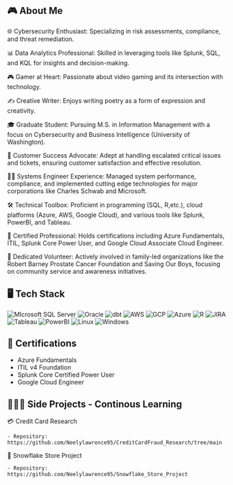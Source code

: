 ## 🎮 About Me
🌐 Cybersecurity Enthusiast: Specializing in risk assessments, compliance, and threat remediation.

📊 Data Analytics Professional: Skilled in leveraging tools like Splunk, SQL, and KQL for insights and decision-making.

🎮 Gamer at Heart: Passionate about video gaming and its intersection with technology.

✍️ Creative Writer: Enjoys writing poetry as a form of expression and creativity.

🎓 Graduate Student: Pursuing M.S. in Information Management with a focus on Cybersecurity and Business Intelligence (University of Washington).

🤝 Customer Success Advocate: Adept at handling escalated critical issues and tickets, ensuring customer satisfaction and effective resolution.

👨‍💻 Systems Engineer Experience: Managed system performance, compliance, and implemented cutting edge technologies for major corporations like Charles Schwab and Microsoft.

🛠 Technical Toolbox: Proficient in programming (SQL, R,etc.), cloud platforms (Azure, AWS, Google Cloud), and various tools like Splunk, PowerBI, and Tableau.

🏅 Certified Professional: Holds certifications including Azure Fundamentals, ITIL, Splunk Core Power User, and Google Cloud Associate Cloud Engineer.

🤝 Dedicated Volunteer: Actively involved in family-led organizations like the Robert Barney Prostate Cancer Foundation and Saving Our Boys, focusing on community service and awareness initiatives.


## 🖥️ Tech Stack
![MIcrosoft SQL Server](https://img.shields.io/badge/Microsoft%20SQL%20Server-CC2927?style=for-the-badge&logo=microsoft%20sql%20server&logoColor=white) ![Oracle](https://img.shields.io/badge/Oracle-F80000?style=for-the-badge&logo=Oracle&logoColor=white) ![dbt](https://img.shields.io/badge/dbt-FF694B?style=for-the-badge&logo=dbt&logoColor=white) ![AWS](https://img.shields.io/badge/Amazon_AWS-FF9900?style=for-the-badge&logo=amazonaws&logoColor=white) ![GCP](https://img.shields.io/badge/Google_Cloud-4285F4?style=for-the-badge&logo=google-cloud&logoColor=white) ![Azure](https://img.shields.io/badge/microsoft%20azure-0089D6?style=for-the-badge&logo=microsoft-azure&logoColor=white) ![R](https://img.shields.io/badge/R-276DC3?style=for-the-badge&logo=r&logoColor=white) ![JIRA](https://img.shields.io/badge/Jira-0052CC?style=for-the-badge&logo=Jira&logoColor=white) ![Tableau](https://img.shields.io/badge/Tableau-E97627?style=for-the-badge&logo=Tableau&logoColor=white) ![PowerBI](https://img.shields.io/badge/PowerBI-F2C811?style=for-the-badge&logo=Power%20BI&logoColor=white) ![Linux](https://img.shields.io/badge/Linux-FCC624?style=for-the-badge&logo=linux&logoColor=black) ![Windows](https://img.shields.io/badge/Windows-0078D6?style=for-the-badge&logo=windows&logoColor=white)


## 📃 Certifications
- Azure Fundamentals
- ITIL v4 Foundation
- Splunk Core Certified Power User
- Google Cloud Engineer

## 🧑🏿‍💻 Side Projects - Continous Learning
💳 Credit Card Research

	- Repository: https://github.com/Neelylawrence95/CreditCardFraud_Research/tree/main

🏪 Snowflake Store Project

	- Repository: https://github.com/Neelylawrence95/Snowflake_Store_Project


<!--
**Neelylawrence95/Neelylawrence95** is a ✨ _special_ ✨ repository because its `README.md` (this file) appears on your GitHub profile.

Here are some ideas to get you started:
## 🖥️ Tech Stack
<div align="center">
	<code><img width="50" src="https://github.com/marwin1991/profile-technology-icons/assets/19180175/3b371807-db7c-45b4-8720-c0cfc901680a" alt="MSSQL" title="MSSQL"/></code>
</div>
- 🔭 I’m currently working on ...
- 🌱 I’m currently learning ...
- 👯 I’m looking to collaborate on ...
- 🤔 I’m looking for help with ...
- 💬 Ask me about ...
- 📫 How to reach me: ...
- 😄 Pronouns: ...
- ⚡ Fun fact: ...
-->
